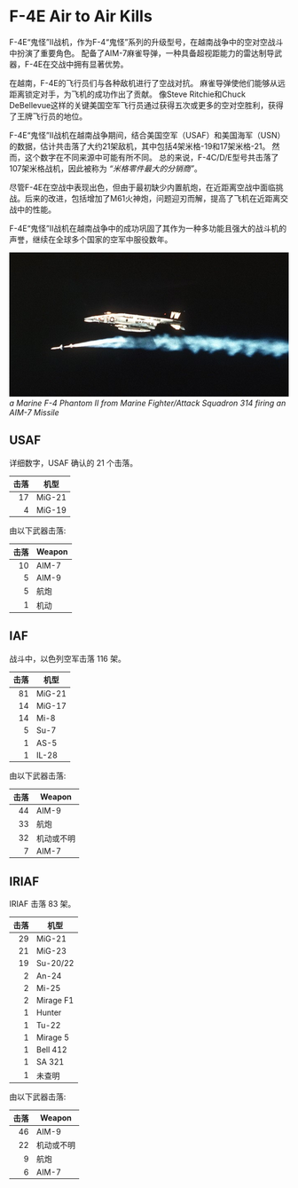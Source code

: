 # F-4E Air to Air Kills

F-4E“鬼怪”II战机，作为F-4“鬼怪”系列的升级型号，在越南战争中的空对空战斗中扮演了重要角色。
配备了AIM-7麻雀导弹，一种具备超视距能力的雷达制导武器，F-4E在交战中拥有显著优势。

在越南，F-4E的飞行员们与各种敌机进行了空战对抗。
麻雀导弹使他们能够从远距离锁定对手，为飞机的成功作出了贡献。
像Steve Ritchie和Chuck DeBellevue这样的关键美国空军飞行员通过获得五次或更多的空对空胜利，获得了王牌飞行员的地位。

F-4E“鬼怪”II战机在越南战争期间，结合美国空军（USAF）和美国海军（USN）的数据，估计共击落了大约21架敌机，其中包括4架米格-19和17架米格-21。
然而，这个数字在不同来源中可能有所不同。
总的来说，F-4C/D/E型号共击落了107架米格战机，因此被称为 _“米格零件最大的分销商”_。

尽管F-4E在空战中表现出色，但由于最初缺少内置航炮，在近距离空战中面临挑战。后来的改进，包括增加了M61火神炮，问题迎刃而解，提高了飞机在近距离交战中的性能。

F-4E“鬼怪”II战机在越南战争中的成功巩固了其作为一种多功能且强大的战斗机的声誉，继续在全球多个国家的空军中服役数年。

![real_life_f4_firing_aim_7](../img/real_life_f4_firing_aim_7.jpg) _a Marine F-4
Phantom II from Marine Fighter/Attack Squadron 314 firing an AIM-7 Missile_

## USAF

详细数字，USAF 确认的 21 个击落。

| 击落 | 机型 |
| ----: | -------- |
|    17 | MiG-21   |
|     4 | MiG-19   |

由以下武器击落:

| 击落 | Weapon   |
| ----: | -------- |
|    10 | AIM-7    |
|     5 | AIM-9    |
|     5 | 航炮      |
|     1 | 机动     |

## IAF

战斗中，以色列空军击落 116 架。

| 击落 | 机型 |
| ----: | -------- |
|    81 | MiG-21   |
|    14 | MiG-17   |
|    14 | Mi-8     |
|     5 | Su-7     |
|     1 | AS-5     |
|     1 | IL-28    |

由以下武器击落:

| 击落 | Weapon                  |
| ----: | ----------------------- |
|    44 | AIM-9                   |
|    33 | 航炮                     |
|    32 | 机动或不明               |
|     7 | AIM-7                   |

## IRIAF

IRIAF 击落 83 架。

| 击落 | 机型     |
| ----: | ------------ |
|    29 | MiG-21       |
|    21 | MiG-23       |
|    19 | Su-20/22     |
|     2 | An-24        |
|     2 | Mi-25        |
|     2 | Mirage F1    |
|     1 | Hunter       |
|     1 | Tu-22        |
|     1 | Mirage 5     |
|     1 | Bell 412     |
|     1 | SA 321       |
|     1 | 未查明        |

由以下武器击落:

| 击落 | Weapon                  |
| ----: | ----------------------- |
|    46 | AIM-9                   |
|    22 | 机动或不明              |
|     9 | 航炮                     |
|     6 | AIM-7                   |
